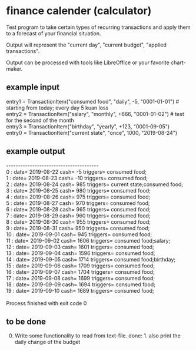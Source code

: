 # finance calender (calculator)

Test program to take certain types of recurring transactions and apply them to a forecast of your financial situation.

Output will represent the "current day", "current budget", "applied transactions".

Output can be processed with tools like LibreOffice or your favorite chart-maker.

## example input
entry1 = TransactionItem("consumed food", "daily", -5, "0001-01-01") # starting from today; every day 5 kuan loss<br>
entry2 = TransactionItem("salary", "monthly", +666, "0001-01-02") # test for the second of the month<br>
entry3 = TransactionItem("birthday", "yearly", +123, "0001-09-05")<br>
entry0 = TransactionItem("current state", "once", 1000, "2019-08-24")<br>

## example output
---------------------------------------<br>
0 : date= 2019-08-22 cash= -5 triggers= consumed food;<br>
1 : date= 2019-08-23 cash= -10 triggers= consumed food;<br>
2 : date= 2019-08-24 cash= 985 triggers= current state;consumed food;<br>
3 : date= 2019-08-25 cash= 980 triggers= consumed food;<br>
4 : date= 2019-08-26 cash= 975 triggers= consumed food;<br>
5 : date= 2019-08-27 cash= 970 triggers= consumed food;<br>
6 : date= 2019-08-28 cash= 965 triggers= consumed food;<br>
7 : date= 2019-08-29 cash= 960 triggers= consumed food;<br>
8 : date= 2019-08-30 cash= 955 triggers= consumed food;<br>
9 : date= 2019-08-31 cash= 950 triggers= consumed food;<br>
10 : date= 2019-09-01 cash= 945 triggers= consumed food;<br>
11 : date= 2019-09-02 cash= 1606 triggers= consumed food;salary;<br>
12 : date= 2019-09-03 cash= 1601 triggers= consumed food;<br>
13 : date= 2019-09-04 cash= 1596 triggers= consumed food;<br>
14 : date= 2019-09-05 cash= 1714 triggers= consumed food;birthday;<br>
15 : date= 2019-09-06 cash= 1709 triggers= consumed food;<br>
16 : date= 2019-09-07 cash= 1704 triggers= consumed food;<br>
17 : date= 2019-09-08 cash= 1699 triggers= consumed food;<br>
18 : date= 2019-09-09 cash= 1694 triggers= consumed food;<br>
19 : date= 2019-09-10 cash= 1689 triggers= consumed food;<br>
<br>
Process finished with exit code 0<br>

## to be done

0. Write some functionality to read from text-file.
done: 1. also print the daily change of the budget
